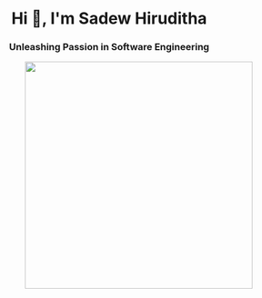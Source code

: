 <h1 align="center">Hi 👋, I'm Sadew Hiruditha</h1>
<h3 align="center">Unleashing Passion in Software Engineering</h3>
<img align ="right" alt"coding" width="400" src="https://cdn.dribbble.com/users/1708950/screenshots/4188877/developer_med.gif">




